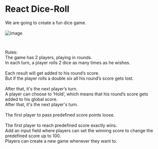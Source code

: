 # React Dice-Roll
We are going to create a fun dice game. <br/> <br/>
![image](https://user-images.githubusercontent.com/127497841/230445501-f498cdb3-e648-4b69-973e-fdc207857497.png)

<br/>

Rules: <br/>
The game has 2 players, playing in rounds.
<br/> 
In each turn, a player rolls 2 dice as many times as he
wishes.
<br/> <br/>
Each result will get added to his round’s score.<br/>
But if the player rolls a double six all his round’s score
gets lost.
<br/> <br/>
After that, it's the next player’s turn.
<br/>
A player can choose to ‘Hold’, which means that his
round’s score gets added to his global score.
<br/>
After that, it's the next player's turn. <br/> <br/>
The first player to pass predefined score points loose. <br/> <br/>
The first player to reach predefined score exactly wins. <br/>
Add an input field where players can set the winning
score to change the predefined score up to 100. <br/>
Players can create a new game whenever they want to.
